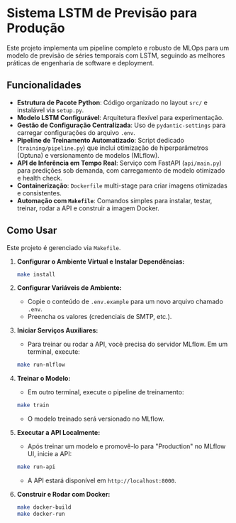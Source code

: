 # Sistema LSTM de Previsão para Produção

Este projeto implementa um pipeline completo e robusto de MLOps para um modelo de previsão de séries temporais com LSTM, seguindo as melhores práticas de engenharia de software e deployment.

## Funcionalidades
- **Estrutura de Pacote Python**: Código organizado no layout `src/` e instalável via `setup.py`.
- **Modelo LSTM Configurável**: Arquitetura flexível para experimentação.
- **Gestão de Configuração Centralizada**: Uso de `pydantic-settings` para carregar configurações do arquivo `.env`.
- **Pipeline de Treinamento Automatizado**: Script dedicado (`training/pipeline.py`) que inclui otimização de hiperparâmetros (Optuna) e versionamento de modelos (MLflow).
- **API de Inferência em Tempo Real**: Serviço com FastAPI (`api/main.py`) para predições sob demanda, com carregamento de modelo otimizado e health check.
- **Containerização**: `Dockerfile` multi-stage para criar imagens otimizadas e consistentes.
- **Automação com `Makefile`**: Comandos simples para instalar, testar, treinar, rodar a API e construir a imagem Docker.

## Como Usar

Este projeto é gerenciado via `Makefile`.

1.  **Configurar o Ambiente Virtual e Instalar Dependências:**
    ```bash
    make install
    ```

2.  **Configurar Variáveis de Ambiente:**
    - Copie o conteúdo de `.env.example` para um novo arquivo chamado `.env`.
    - Preencha os valores (credenciais de SMTP, etc.).

3.  **Iniciar Serviços Auxiliares:**
    - Para treinar ou rodar a API, você precisa do servidor MLflow. Em um terminal, execute:
    ```bash
    make run-mlflow
    ```

4.  **Treinar o Modelo:**
    - Em outro terminal, execute o pipeline de treinamento:
    ```bash
    make train
    ```
    - O modelo treinado será versionado no MLflow.

5.  **Executar a API Localmente:**
    - Após treinar um modelo e promovê-lo para "Production" no MLflow UI, inicie a API:
    ```bash
    make run-api
    ```
    - A API estará disponível em `http://localhost:8000`.

6.  **Construir e Rodar com Docker:**
    ```bash
    make docker-build
    make docker-run
    ```
